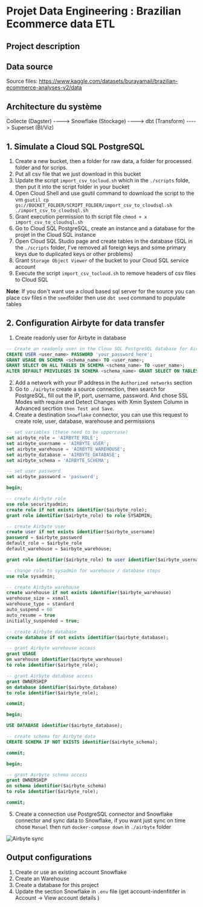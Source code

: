 # Projet Data Engineering : Brazilian Ecommerce data ETL


## Project description


## Data source


Source files: https://www.kaggle.com/datasets/burayamail/brazilian-ecommerce-analyses-v2/data

## Architecture du système
Collecte (Dagster)  ----> Snowflake (Stockage)  ---->  dbt (Transform) ----> Superset (BI/Viz) 


## 1. Simulate a Cloud SQL PostgreSQL

1. Create a new bucket, then a folder for raw data, a folder for processed folder and for scrips.
2. Put all csv file that we just download in this bucket
3. Update the script `import_csv_tocloud.sh` which in the `./scripts` folde, then put it into the script folder in your bucket
4. Open Cloud Shell and use gsutil command to download the script to the vm `gsutil cp gs://BUCKET_FOLDER/SCRIPT_FOLDER/import_csv_to_cloudsql.sh ./import_csv_to_cloudsql.sh`
5. Grant execution permission to th script file `chmod + x import_csv_to_cloudsql.sh`
6. Go to Cloud SQL PostgreSQL, create an instance and a database for the projet in the Cloud SQL instance
7. Open Cloud SQL Studio page and create tables in the database (SQL in the `./scripts` folder, I've removed all foreign keys and some primary keys due to duplicated keys or other problems)
8. Grant `Storage Object Viewer` of the bucket to your Cloud SQL service account
9. Execute the script `import_csv_tocloud.sh` to remove headers of csv files to Cloud SQL

**Note**: If you don't want use a cloud based sql server for the source you can place csv files n the `seed`folder then use `dbt seed` command to populate tables


## 2. Configuration Airbyte for data transfer

1. Create readonly user for Airbyte in database
```sql
-- Create an readonly user in the Clouo SQL PostgreSQL database for Airbyte and grant select permissions
CREATE USER <user_name> PASSWORD 'your_password_here';
GRANT USAGE ON SCHEMA <schema_name> TO <user_name>;
GRANT SELECT ON ALL TABLES IN SCHEMA <schema_name> TO <user_name>;
ALTER DEFAULT PRIVILEGES IN SCHEMA <schema_name> GRANT SELECT ON TABLES TO <user_name>;
```

2. Add a network with your IP address in the `Authorized networks` section
3. Go to `./airbyte` create a source connection, then search for PostgreSQL, fill out the IP, port, username, password. And chose SSL Modes with require and Detect Changes with Xmin System Column in Advanced secrtion `then Test and Save`.
4. Create a destination `Snowflake` connector, you can use this request to create role, user, database, warehouse and permissions
```SQL
-- set variables (these need to be uppercase)
set airbyte_role = 'AIRBYTE_ROLE';
set airbyte_username = 'AIRBYTE_USER';
set airbyte_warehouse = 'AIRBYTE_WAREHOUSE';
set airbyte_database = 'AIRBYTE_DATABASE';
set airbyte_schema = 'AIRBYTE_SCHEMA';

-- set user password
set airbyte_password = 'password';

begin;

-- create Airbyte role
use role securityadmin;
create role if not exists identifier($airbyte_role);
grant role identifier($airbyte_role) to role SYSADMIN;

-- create Airbyte user
create user if not exists identifier($airbyte_username)
password = $airbyte_password
default_role = $airbyte_role
default_warehouse = $airbyte_warehouse;

grant role identifier($airbyte_role) to user identifier($airbyte_username);

-- change role to sysadmin for warehouse / database steps
use role sysadmin;

-- create Airbyte warehouse
create warehouse if not exists identifier($airbyte_warehouse)
warehouse_size = xsmall
warehouse_type = standard
auto_suspend = 60
auto_resume = true
initially_suspended = true;

-- create Airbyte database
create database if not exists identifier($airbyte_database);

-- grant Airbyte warehouse access
grant USAGE
on warehouse identifier($airbyte_warehouse)
to role identifier($airbyte_role);

-- grant Airbyte database access
grant OWNERSHIP
on database identifier($airbyte_database)
to role identifier($airbyte_role);

commit;

begin;

USE DATABASE identifier($airbyte_database);

-- create schema for Airbyte data
CREATE SCHEMA IF NOT EXISTS identifier($airbyte_schema);

commit;

begin;

-- grant Airbyte schema access
grant OWNERSHIP
on schema identifier($airbyte_schema)
to role identifier($airbyte_role);

commit;
```
5. Create a connection use PostgreSQL connector and Snowflake connector and sync data to Snowflake, if you want just sync on time chose `Manuel` then run `docker-compose down` in `./airbyte` folder

![Airbyte sync](airbyte.png)

## Output configurations 
1. Create or use an existing account Snowflake
2. Create an Warehouse 
3. Create a database for this project
4. Update the section Snowflake in `.env` file (get account-indenfitifer in Account -> View account details )

